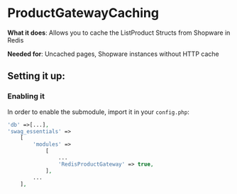 # ProductGatewayCaching
**What it does**: Allows you to cache the ListProduct Structs from Shopware in Redis

**Needed for**: Uncached pages, Shopware instances without HTTP cache

## Setting it up:
### Enabling it
In order to enable the submodule, import it in your `config.php`:

```php
'db' =>[...],    
'swag_essentials' =>
    [
        'modules' =>
            [
                ...
                'RedisProductGateway' => true,
            ],        
        ...
    ],
```
